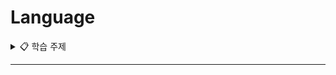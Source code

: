 # Language

<details>
<summary>📋 학습 주제</summary>
  <!-- 예시: - [API](#API) -->
  
</details>

---

<!-- 예시:  ### API -->


